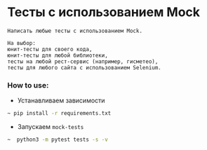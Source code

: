 # Тесты с использованием Mock

```
Написать любые тесты с использованием Mock. 

На выбор: 
юнит-тесты для своего кода, 
юнит-тесты для любой библиотеки, 
тесты на любой рест-сервис (например, гисметео), 
тесты для любого сайта с использованием Selenium.
```

### How to use:
* Устанавливаем зависимости
```sh
~ pip install -r requirements.txt
```
* Запускаем `mock-tests`
```sh
~  python3 -m pytest tests -s -v 
```